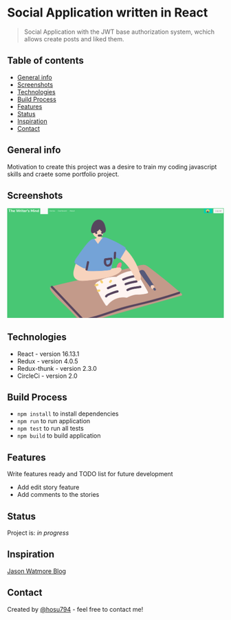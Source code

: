 # Social Application written in React
> Social Application with the JWT base authorization system, wchich allows create posts and liked them. 

## Table of contents
* [General info](#general-info)
* [Screenshots](#screenshots)
* [Technologies](#technologies)
* [Build Process](#setup)
* [Features](#features)
* [Status](#status)
* [Inspiration](#inspiration)
* [Contact](#contact)

## General info
Motivation to create this project was a desire to train my coding javascript skills and craete some portfolio project.

## Screenshots
![Home Page](./images/image.png)

## Technologies
* React - version 16.13.1
* Redux - version 4.0.5
* Redux-thunk - version 2.3.0
* CircleCi - version 2.0

## Build Process
- `npm install` to install dependencies
- `npm run` to run application
- `npm test` to run all tests
- `npm build` to build application


## Features
Write features ready and TODO list for future development
- Add edit story feature
- Add comments to the stories 


## Status
Project is: _in progress_

## Inspiration
[Jason Watmore Blog](https://jasonwatmore.com/post/2019/04/06/react-jwt-authentication-tutorial-example)

## Contact
Created by [@hosu794](szczesnygrzegorz794@gmail.com) - feel free to contact me!
